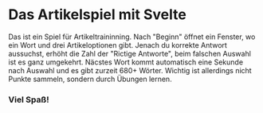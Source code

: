 # Das Artikelspiel mit Svelte
Das ist ein Spiel für Artikeltraininning. Nach "Beginn" öffnet ein
Fenster, wo ein Wort und drei Artikeloptionen gibt. Jenach du korrekte Antwort aussuchst, erhöht die Zahl der "Rictige Antworte", beim falschen Auswahl ist es ganz umgekehrt. Näcstes Wort kommt automatisch eine Sekunde nach Auswahl und es gibt zurzeit 680+ Wörter. Wichtig ist allerdings nicht Punkte sammeln, sondern durch Übungen lernen.

### Viel Spaß!